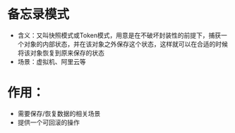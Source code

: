 
# 备忘录模式
- 含义：又叫快照模式或Token模式，用意是在不破坏封装性的前提下，捕获一个对象的内部状态，并在该对象之外保存这个状态，这样就可以在合适的时候将该对象恢复到原来保存的状态
- 场景：虚拟机、阿里云等

# 作用：
- 需要保存/恢复数据的相关场景
- 提供一个可回滚的操作
